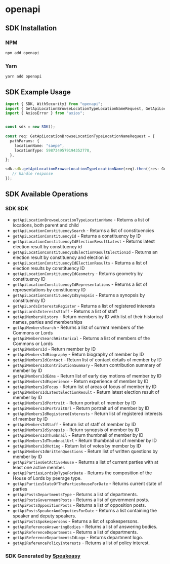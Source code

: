 # openapi

<!-- Start SDK Installation -->
## SDK Installation

### NPM

```bash
npm add openapi
```

### Yarn

```bash
yarn add openapi
```
<!-- End SDK Installation -->

<!-- Start SDK Example Usage -->
## SDK Example Usage

```typescript
import { SDK, WithSecurity} from "openapi";
import { GetApiLocationBrowseLocationTypeLocationNameRequest, GetApiLocationBrowseLocationTypeLocationNameResponse } from "openapi/src/sdk/models/operations";
import { AxiosError } from "axios";


const sdk = new SDK();
    
const req: GetApiLocationBrowseLocationTypeLocationNameRequest = {
  pathParams: {
    locationName: "saepe",
    locationType: 5987349579194352778,
  },
};

sdk.sdk.getApiLocationBrowseLocationTypeLocationName(req).then((res: GetApiLocationBrowseLocationTypeLocationNameResponse | AxiosError) => {
   // handle response
});
```
<!-- End SDK Example Usage -->

<!-- Start SDK Available Operations -->
## SDK Available Operations

### SDK SDK

* `getApiLocationBrowseLocationTypeLocationName` - Returns a list of locations, both parent and child
* `getApiLocationConstituencySearch` - Returns a list of constituencies
* `getApiLocationConstituencyId` - Returns a constituency by ID
* `getApiLocationConstituencyIdElectionResultLatest` - Returns latest election result by constituency id
* `getApiLocationConstituencyIdElectionResultElectionId` - Returns an election result by constituency and election id
* `getApiLocationConstituencyIdElectionResults` - Returns a list of election results by constituency ID
* `getApiLocationConstituencyIdGeometry` - Returns geometry by constituency ID
* `getApiLocationConstituencyIdRepresentations` - Returns a list of representations by constituency ID
* `getApiLocationConstituencyIdSynopsis` - Returns a synopsis by constituency ID
* `getApiLordsInterestsRegister` - Returns a list of registered interests
* `getApiLordsInterestsStaff` - Returns a list of staff
* `getApiMembersHistory` - Return members by ID with list of their historical names, parties and memberships
* `getApiMembersSearch` - Returns a list of current members of the Commons or Lords
* `getApiMembersSearchHistorical` - Returns a list of members of the Commons or Lords
* `getApiMembersId` - Return member by ID
* `getApiMembersIdBiography` - Return biography of member by ID
* `getApiMembersIdContact` - Return list of contact details of member by ID
* `getApiMembersIdContributionSummary` - Return contribution summary of member by ID
* `getApiMembersIdEdms` - Return list of early day motions of member by ID
* `getApiMembersIdExperience` - Return experience of member by ID
* `getApiMembersIdFocus` - Return list of areas of focus of member by ID
* `getApiMembersIdLatestElectionResult` - Return latest election result of member by ID
* `getApiMembersIdPortrait` - Return portrait of member by ID
* `getApiMembersIdPortraitUrl` - Return portrait url of member by ID
* `getApiMembersIdRegisteredInterests` - Return list of registered interests of member by ID
* `getApiMembersIdStaff` - Return list of staff of member by ID
* `getApiMembersIdSynopsis` - Return synopsis of member by ID
* `getApiMembersIdThumbnail` - Return thumbnail of member by ID
* `getApiMembersIdThumbnailUrl` - Return thumbnail url of member by ID
* `getApiMembersIdVoting` - Return list of votes by member by ID
* `getApiMembersIdWrittenQuestions` - Return list of written questions by member by ID
* `getApiPartiesGetActiveHouse` - Returns a list of current parties with at least one active member.
* `getApiPartiesLordsByTypeForDate` - Returns the composition of the House of Lords by peerage type.
* `getApiPartiesStateOfThePartiesHouseForDate` - Returns current state of parties
* `getApiPostsDepartmentsType` - Returns a list of departments.
* `getApiPostsGovernmentPosts` - Returns a list of government posts.
* `getApiPostsOppositionPosts` - Returns a list of opposition posts.
* `getApiPostsSpeakerAndDeputiesForDate` - Returns a list containing the speaker and deputy speakers.
* `getApiPostsSpokespersons` - Returns a list of spokespersons.
* `getApiReferenceAnsweringBodies` - Returns a list of answering bodies.
* `getApiReferenceDepartments` - Returns a list of departments.
* `getApiReferenceDepartmentsIdLogo` - Returns department logo.
* `getApiReferencePolicyInterests` - Returns a list of policy interest.

<!-- End SDK Available Operations -->

### SDK Generated by [Speakeasy](https://docs.speakeasyapi.dev/docs/using-speakeasy/client-sdks)
